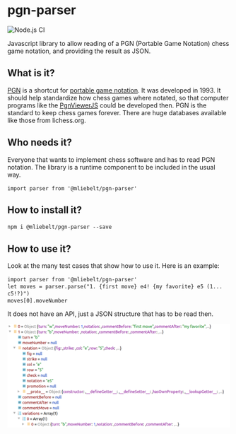 # pgn-parser

![Node.js CI](https://github.com/mliebelt/pgn-parser/workflows/Node.js%20CI/badge.svg)

Javascript library to allow reading of a PGN (Portable Game Notation) chess game notation, and providing the result as JSON.

## What is it?

[PGN](http://www.saremba.de/chessgml/standards/pgn/pgn-complete.htm) is a shortcut for [portable game notation](https://en.wikipedia.org/wiki/Portable_Game_Notation). It was developed in 1993. It should help standardize how chess games where notated, so that computer programs like the [PgnViewerJS](https://github.com/mliebelt/PgnViewerJS)  could be developed then. PGN is the standard to keep chess games forever. There are huge databases available like those from lichess.org.

## Who needs it?

Everyone that wants to implement chess software and has to read PGN notation. The library is a runtime component to be included in the usual way.

    import parser from '@mliebelt/pgn-parser'

## How to install it?

    npm i @mliebelt/pgn-parser --save

## How to use it?

Look at the many test cases that show how to use it. Here is an example:

    import parser from '@mliebelt/pgn-parser'
    let moves = parser.parse("1. {first move} e4! {my favorite} e5 (1... c5!?)")
    moves[0].moveNumber
    
It does not have an API, just a JSON structure that has to be read then.

![Example JON for above PGN](doc/pgn-json.png)
